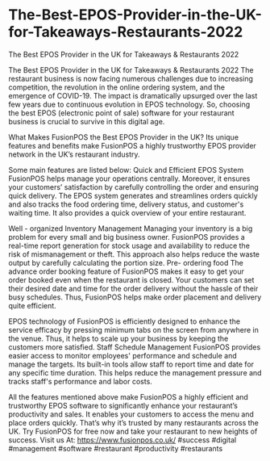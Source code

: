 # The-Best-EPOS-Provider-in-the-UK-for-Takeaways-Restaurants-2022
The Best EPOS Provider in the UK for Takeaways &amp; Restaurants 2022

The Best EPOS Provider in the UK for Takeaways & Restaurants 2022
The restaurant business is now facing numerous challenges due to increasing competition, the revolution in the online ordering system, and the emergence of COVID-19. The impact is dramatically upsurged over the last few years due to continuous evolution in EPOS technology. So, choosing the best EPOS (electronic point of sale) software for your restaurant business is crucial to survive in this digital age. 

What Makes FusionPOS the Best EPOS Provider in the UK?
Its unique features and benefits make FusionPOS a highly trustworthy EPOS provider network in the UK’s restaurant industry.

Some main features are listed below:
Quick and Efficient EPOS System
FusionPOS helps manage your operations centrally. Moreover, it ensures your customers’ satisfaction by carefully controlling the order and ensuring quick delivery. The EPOS system generates and streamlines orders quickly and also tracks the food ordering time, delivery status, and customer's waiting time. It also provides a quick overview of your entire restaurant.

Well - organized Inventory Management
Managing your inventory is a big problem for every small and big business owner. FusionPOS provides a real-time report generation for stock usage and availability to reduce the risk of mismanagement or theft. This approach also helps reduce the waste output by carefully calculating the portion size.
Pre- ordering food
The advance order booking feature of FusionPOS makes it easy to get your order booked even when the restaurant is closed. Your customers can set their desired date and time for the order delivery without the hassle of their busy schedules. Thus, FusionPOS helps make order placement and delivery quite efficient.

EPOS technology of FusionPOS is efficiently designed to enhance the service efficacy by pressing minimum tabs on the screen from anywhere in the venue. Thus, it helps to scale up your business by keeping the customers more satisfied.
Staff Schedule Management
FusionPOS provides easier access to monitor employees' performance and schedule and manage the targets. Its built-in tools allow staff to report time and date for any specific time duration. This helps reduce the management pressure and tracks staff's performance and labor costs.

All the features mentioned above make FusionPOS a highly efficient and trustworthy EPOS software to significantly enhance your restaurant’s productivity and sales. It enables your customers to access the menu and place orders quickly. That’s why it’s trusted by many restaurants across the UK. 
Try FusionPOS for free now and take your restaurant to new heights of success.
Visit us At: https://www.fusionpos.co.uk/
#success #digital #management #software #restaurant #productivity #restaurants
